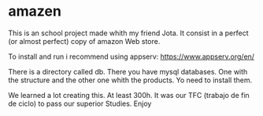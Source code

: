 # amazen
This is an school project made whith my friend Jota. It consist in a perfect (or almost perfect) copy of amazon Web store. 


To install and run i recommend using appserv: https://www.appserv.org/en/

There is a directory called db. There you have mysql databases. One with the structure and the other one whith the products. Yo need to install them.

We learned a lot creating this. At least 300h. It was our TFC (trabajo de fin de ciclo) to pass our superior Studies. Enjoy
